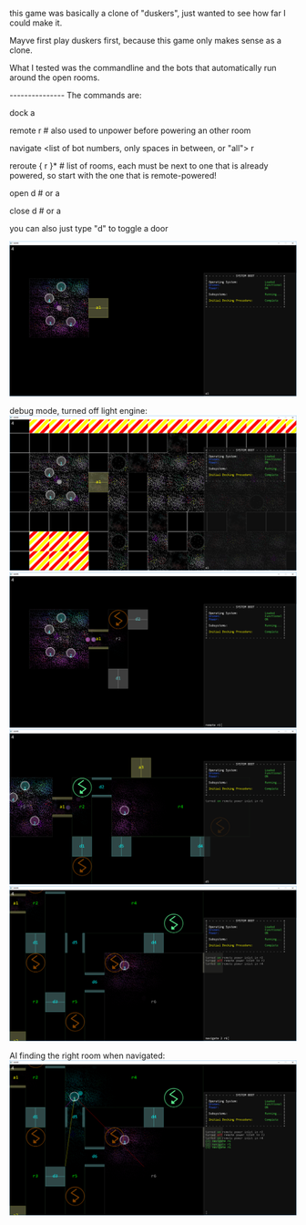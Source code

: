 this game was basically a clone of "duskers", just wanted to see how far I could make it.

Mayve first play duskers first, because this game only makes sense as a clone.

What I tested was the commandline and the bots that automatically run around the open rooms.

---------------   The commands are:

dock a<dock-number>

remote r<room-number>   # also used to unpower before powering an other room

navigate <list of bot numbers, only spaces in between, or "all"> r<room-nr>

reroute { r<room-nr> }*  # list of rooms, each must be next to one that is already powered, so start with the one that is remote-powered!

open d<door-nr>  # or a<outer door nr>

close d<door-nr>  # or a<outer door nr>

you can also just type "d<door-nr>" to toggle a door

![alt tag](https://github.com/eme64/Hobby-Projects-Archive/blob/master/BlitzMax%20Projects/Games/drones%20game/img1.png?raw=true "drones")

debug mode, turned off light engine:
![alt tag](https://github.com/eme64/Hobby-Projects-Archive/blob/master/BlitzMax%20Projects/Games/drones%20game/img2.png?raw=true "drones")
![alt tag](https://github.com/eme64/Hobby-Projects-Archive/blob/master/BlitzMax%20Projects/Games/drones%20game/img3.png?raw=true "drones")
![alt tag](https://github.com/eme64/Hobby-Projects-Archive/blob/master/BlitzMax%20Projects/Games/drones%20game/img4.png?raw=true "drones")
![alt tag](https://github.com/eme64/Hobby-Projects-Archive/blob/master/BlitzMax%20Projects/Games/drones%20game/img5.png?raw=true "drones")

AI finding the right room when navigated:
![alt tag](https://github.com/eme64/Hobby-Projects-Archive/blob/master/BlitzMax%20Projects/Games/drones%20game/img6.png?raw=true "drones")
